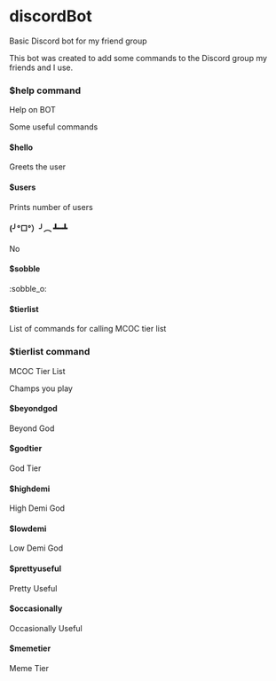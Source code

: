 # discordBot
Basic Discord bot for my friend group

This bot was created to add some commands to the Discord group my friends and I use. 

### $help command

Help on BOT

Some useful commands

#### $hello

Greets the user

#### $users

Prints number of users

#### (╯°□°）╯︵ ┻━┻

No

#### $sobble

:sobble_o:

#### $tierlist

List of commands for calling MCOC tier list

### $tierlist command

MCOC Tier List

Champs you play

#### $beyondgod

Beyond God

#### $godtier

God Tier

#### $highdemi

High Demi God

#### $lowdemi

Low Demi God

#### $prettyuseful

Pretty Useful

#### $occasionally

Occasionally Useful

#### $memetier

Meme Tier
